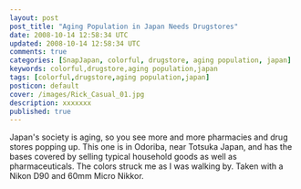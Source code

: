 ```yaml
---           
layout: post
post_title: "Aging Population in Japan Needs Drugstores"
date: 2008-10-14 12:58:34 UTC
updated: 2008-10-14 12:58:34 UTC
comments: true
categories: [SnapJapan, colorful, drugstore, aging population, japan]
keywords: colorful,drugstore,aging population,japan
tags: [colorful,drugstore,aging population,japan]
posticon: default
cover: /images/Rick_Casual_01.jpg
description: xxxxxxx
published: true
---
```

 

[](http://www.flickr.com/photos/81796435@N00/2937285858 "View 'Around Gumisawa 200810' on Flickr.com")


Japan's society is aging, so you see more and more pharmacies and drug stores popping up. This one is in Odoriba, near Totsuka Japan, and has the bases covered by selling typical household goods as well as pharmaceuticals. The colors struck me as I was walking by. Taken with a Nikon D90 and 60mm Micro Nikkor. 

<br /><br /><br /><br /><br /><br />